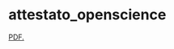 # attestato_openscience

<a href="https://martapretto.github.io/attestato_openscience/openscience_arca.pdf" target="_blank">PDF.</a>
